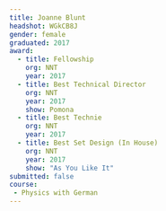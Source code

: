 ```yaml
---
title: Joanne Blunt
headshot: WGkCB8J
gender: female
graduated: 2017
award: 
  - title: Fellowship
    org: NNT
    year: 2017
  - title: Best Technical Director 
    org: NNT 
    year: 2017
    show: Pomona
  - title: Best Technie 
    org: NNT 
    year: 2017
  - title: Best Set Design (In House)
    org: NNT
    year: 2017 
    show: "As You Like It"
submitted: false
course:
 - Physics with German
---
```

